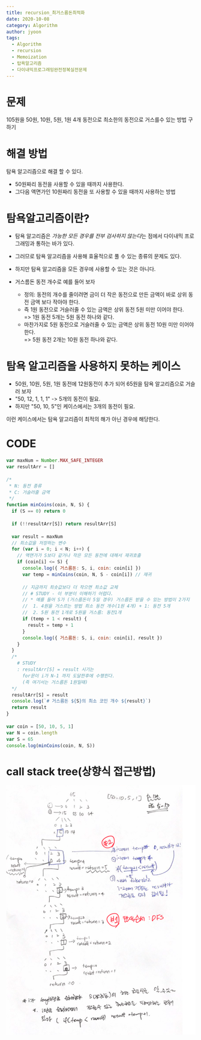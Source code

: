 ```yaml
---
title: recursion_최거스름돈최적화
date: 2020-10-08
category: Algorithm
author: jyoon
tags:
  - Algorithm
  - recursion
  - Memoization
  - 탑욕알고리즘
  - 다이내믹프로그래밍완전정복실전문제
---
```


# 문제

105원을 50원, 10원, 5원, 1원 4개 동전으로 최소한의 동전으로 거스를수 있는 방법 구하기

# 해결 방법

탐욕 알고리즘으로 해결 할 수 있다.

- 50원짜리 동전을 사용할 수 있을 때까지 사용한다.
- 그다음 액면가인 10원짜리 동전을 또 사용할 수 있을 때까지 사용하는 방법

# 탐욕알고리즘이란?

- 탐욕 알고리즘은 *가능한 모든 경우를 전부 검사하지 않는다*는 점에서 다이내믹 프로그래밍과 통하는 바가 있다.
- 그러므로 탐욕 알고리즘을 사용해 효율적으로 풀 수 있는 종류의 문제도 있다.
- 하지만 탐욕 알고리즘을 모든 경우에 사용할 수 있는 것은 아니다.

- 거스름돈 동전 개수로 예를 들어 보자
  - 정의: 동전의 개수를 줄이려면 금이 더 작은 동전으로 만든 금액이 바로 상위 동전 금액 보다 작아야 한다.
  - 즉 1원 동전으로 거슬러줄 수 있는 금액은 상위 동전 5원 미만 이어야 한다.  
    => 1원 동전 5개는 5원 동전 하나와 같다.
  - 마찬가지로 5원 동전으로 거슬러줄 수 있는 금액은 상위 동전 10원 미만 이어야 한다.  
    => 5원 동전 2개는 10원 동전 하나와 같다.

# 탐욕 알고리즘을 사용하지 못하는 케이스

- 50원, 10원, 5원, 1원 동전에 12원동전이 추가 되어 65원을 탐욕 알고리즘으로 거슬러 보자
- "50, 12, 1, 1, 1" -> 5개의 동전이 필요.
- 하지만 "50, 10, 5"인 케이스에서는 3개의 동전이 필요.

이런 케이스에서는 탐욕 알고리즘이 최적의 해가 아닌 경우에 해당한다.

# CODE

```js
var maxNum = Number.MAX_SAFE_INTEGER
var resultArr = []

/*
 * N: 동전 종류
 * C: 거슬러줄 금액
 */
function minCoins(coin, N, S) {
  if (S == 0) return 0

  if (!!resultArr[S]) return resultArr[S]

  var result = maxNum
  // 최소값을 저장하는 변수
  for (var i = 0; i < N; i++) {
    // 액면가가 S보다 같거나 작은 모든 동전에 대해서 재귀호출
    if (coin[i] <= S) {
      console.log({ 거스름돈: S, i, coin: coin[i] })
      var temp = minCoins(coin, N, S - coin[i]) // 재귀

      // 지금까지 최솟값보다 더 작으면 최소값 교체
      // # STUDY - 이 부분이 이해하기 어렵다.
      // * 예를 들어 S가 (거스름돈이 5일 경우) 거스름돈 받을 수 있는 방법이 2가지
      //  1. 4원을 거스르는 방법 최소 동전 개수(1원 4개) + 1: 동전 5개
      //  2. 5원 동전 1개로 5원을 거스름: 동전1개
      if (temp + 1 < result) {
        result = temp + 1
      }
      console.log({ 거스름돈: S, i, coin: coin[i], result })
    }
  }
  /*
    # STUDY
    : resultArr[S] = result 시기는
      for문이 i가 N-1 까지 도달한후에 수행힌다.
      (즉 여기서는 거스름돈 1원일때)
  */
  resultArr[S] = result
  console.log(`# 거스름돈 ${S}의 최소 코인 개수 ${result}`)
  return result
}

var coin = [50, 10, 5, 1]
var N = coin.length
var S = 65
console.log(minCoins(coin, N, S))
```

# call stack tree(상향식 접근방법)

![](./img/07_거스름돈최적화_recursion.png)
